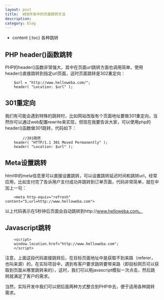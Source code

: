 ```yaml
---
layout: post
title:  WEB开发中的页面跳转方法 
description: 
category: blog
---
```

* content
{:toc}
各种跳转

## PHP header()函数跳转

PHP的header()函数非常强大，其中在页面url跳转方面也调用简单，使用header()直接跳转到指定url页面，这时页面跳转是302重定向：

		$url = "http://www.helloweba.com/";   
		header( "Location: $url" ); 




## 301重定向
我们有可能会遇到特殊的跳转时，比如网站改版有个页面地址要做301重定向，当然你可以通过web配置rewrite来实现，但现在我要告诉大家，可以使用php的header()函数做301跳转，代码如下：

			//301跳转 
		header( "HTTP/1.1 301 Moved Permanently" );     
		header( "Location: $url" ); 

## Meta设置跳转
html中的meta信息里可以直接设置跳转，可以设置跳转延迟时间和跳转url，经常应用，比如支付完了告诉用户支付成功并跳转到订单页面，代码非常简单，就在<head>中加上一句：

		<meta http-equiv="refresh" content="5;url=http://www.helloweba.com"> 

以上代码表示在5秒钟后页面会自动跳转到http://www.helloweba.com。

## Javascript跳转
		<script> 
		window.location.href="http://www.helloweba.com"; 
		</script> 

注意，上面这段代码直接跳转后，在目标页面地址中是获取不到来路（referer，也叫来源）的，在实际项目中，遇到有客户要求跳转要带来路（即目标网页可以获取到页面从哪里跳转来的），这时，我们可以用javascript模拟一次点击，然后跳转就满足了客户的需求。
		<script> 
		//有来路 
		var aa = document.createElement("a"); 
		aa.setAttribute("href","http://www.helloweba.com"); 
		var bodys=document.getElementsByTagName("body")[0]; 
		bodys.appendChild(aa); 
		aa.click(); 
		</script> 

当然，实际开发中我们可以把后面两种方式整合到PHP中去，便于适用各种跳转需求。

[grunt_uglify]:    http://siberiawolf.com/grunt_uglify/
[4286638]:    http://www.cnblogs.com/rubylouvre/p/4286638.html
[gulpjs]:    https://github.com/gulpjs/gulp
[getting-started]:    https://github.com/gulpjs/gulp/blob/master/docs/getting-started.md
[glup_start]:    http://siberiawolf.qiniudn.com/@/images/grunt_uglify/glup_start.png
[gulp_htmlmin]:    https://github.com/jonschlinkert/gulp-htmlmin
[minify_sayhello]:    http://siberiawolf.qiniudn.com/@/images/grunt_uglify/minify_sayhello.png
[9540447]:    https://gist.github.com/chantastic/9540447
[htmlmin_end]:    http://siberiawolf.qiniudn.com/@/images/grunt_uglify/htmlmin_end.png
[gulp_watching]:    http://siberiawolf.qiniudn.com/@/images/grunt_uglify/gulp_watching.png
[node-glob]:    https://github.com/isaacs/node-glob
[是时候搁置Grunt，耍一耍gulp了]:    http://www.cnblogs.com/vajoy/p/4170525.html
[gulp-concat]:    https://www.npmjs.com/package/gulp-concat/
[gulp-uglify]:    https://www.npmjs.com/package/gulp-uglify/
[gulp-sourcemaps]:    https://www.npmjs.com/package/gulp-sourcemaps/
[cross-wall]:    http://hi.barretlee.com/2014/03/31/npm-cross-wall/






